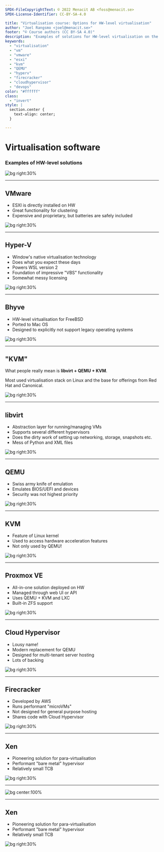 ```yaml
---
SPDX-FileCopyrightText: © 2022 Menacit AB <foss@menacit.se>
SPDX-License-Identifier: CC-BY-SA-4.0

title: "Virtualisation course: Options for HW-level virtualisation"
author: "Joel Rangsmo <joel@menacit.se>"
footer: "© Course authors (CC BY-SA 4.0)"
description: "Examples of solutions for HW-level virtualisation on the market"
keywords:
  - "virtualisation"
  - "vm"
  - "vmware"
  - "esxi"
  - "kvm"
  - "QEMU"
  - "hyperv"
  - "firecracker"
  - "cloudhypervisor"
  - "devops"
color: "#ffffff"
class:
  - "invert"
style: |
  section.center {
    text-align: center;
  }

---
```

<!-- _footer: "© Course authors (CC BY-SA 4.0) - Image: © ETC Project (CC0 1.0)" -->
# Virtualisation software
### Examples of HW-level solutions

![bg right:30%](images/10-computer_man.jpg)

<!--
TODO
-->

---
<!-- _footer: "© Course authors (CC BY-SA 4.0) - Image: © Martin Fisch (CC BY 2.0)" -->
## VMware
- ESXI is directly installed on HW
- Great functionality for clustering
- Expensive and proprietary, but batteries are safely included

![bg right:30%](images/10-bees.jpg)

<!--
- vSan and vSwitch

- "No one ever got fired for buying VMware"
-->

---
<!-- _footer: "© Course authors (CC BY-SA 4.0) - Image: © Daniel Oliva Barbero (CC BY 2.0)" -->
## Hyper-V
- Window's native virtualisation technology
- Does what you expect these days
- Powers WSL version 2
- Foundation of impressive "VBS" functionality
- Somewhat messy licensing

![bg right:30%](images/10-vapor_windows.jpg)

<!--
TODO
-->

---
<!-- _footer: "© Course authors (CC BY-SA 4.0) - Image: © Fandrey (CC BY 2.0)" -->
## Bhyve
- HW-level virtualisation for FreeBSD
- Ported to Mac OS
- Designed to explicitly not support legacy operating systems

![bg right:30%](images/10-beastie.jpg)

<!--
TODO
-->

---
<!-- _footer: "© Course authors (CC BY-SA 4.0) - Image: © Maja Dumat (CC BY 2.0)" -->
## "KVM"
What people really mean is
**libvirt + QEMU + KVM**.  
  
Most used virtualisation stack on Linux and the base for offerings from Red Hat and Canonical.

![bg right:30%](images/10-tunnel.jpg)

<!--
TODO
-->

---
<!-- _footer: "© Course authors (CC BY-SA 4.0) - Image: © Pedro Ribeiro Simões (CC BY 2.0)" -->
## libvirt
- Abstraction layer for running/managing VMs
- Supports several different hypervisors
- Does the dirty work of setting up networking, storage, snapshots etc.
- Mess of Python and XML files

![bg right:30%](images/10-cables.jpg)

<!--
TODO
-->

---
<!-- _footer: "© Course authors (CC BY-SA 4.0) - Image: © Martin Fisch (CC BY 2.0)" -->
## QEMU
- Swiss army knife of emulation
- Emulates BIOS/UEFI and devices
- Security was not highest priority

![bg right:30%](images/10-mountains.jpg)

<!--
TODO
-->

---
<!-- _footer: "© Course authors (CC BY-SA 4.0) - Image: © Aka Tman (CC BY 2.0)" -->
## KVM
- Feature of Linux kernel
- Used to access hardware acceleration features
- Not only used by QEMU!

![bg right:30%](images/10-mosaic.jpg)

<!--
TODO
-->

---
<!-- _footer: "© Course authors (CC BY-SA 4.0) - Image: © Masahiko Ohkubo (CC BY 2.0)" -->
## Proxmox VE
- All-in-one solution deployed on HW
- Managed through web UI or API
- Uses QEMU + KVM and LXC
- Built-in ZFS support

![bg right:30%](images/10-ascii_x.jpg)

<!--
TODO
-->

---
<!-- _footer: "© Course authors (CC BY-SA 4.0) - Image: © Edd Thomas (CC BY 2.0)" -->
## Cloud Hypervisor
- Lousy name!
- Modern replacement for QEMU
- Designed for multi-tenant server hosting
- Lots of backing

![bg right:30%](images/10-nixie_tube.jpg)

<!--
TODO
-->

---
<!-- _footer: "© Course authors (CC BY-SA 4.0) - Image: © Martin Fisch (CC BY 2.0)" -->
## Firecracker
- Developed by AWS
- Runs performant "microVMs"
- Not designed for general purpose hosting
- Shares code with Cloud Hypervisor

![bg right:30%](images/10-fire.jpg)

<!--
TODO
-->

---
<!-- _footer: "© Course authors (CC BY-SA 4.0) - Image: © Lars Juhl Jensen (CC BY 2.0)" -->
## Xen
- Pioneering solution for para-virtualisation
- Performant "bare metal" hypervisor
- Relatively small TCB

![bg right:30%](images/10-panda.jpg)

<!--
TODO
-->

---
<!-- _footer: "© Course authors (CC BY-SA 4.0) - Image: © Scsami (CC0 1.0)" -->
![bg center:100%](images/10-hypervisor_types.jpg)

<!--
TODO
-->

---
<!-- _footer: "© Course authors (CC BY-SA 4.0) - Image: © Lars Juhl Jensen (CC BY 2.0)" -->
## Xen
- Pioneering solution for para-virtualisation
- Performant "bare metal" hypervisor
- Relatively small TCB

![bg right:30%](images/10-panda.jpg)

<!--
TODO
-->
